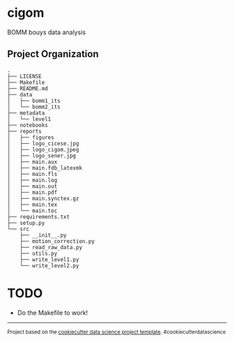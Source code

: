 cigom
==============================

BOMM bouys data analysis

Project Organization
------------
```
.
├── LICENSE
├── Makefile
├── README.md
├── data
│   ├── bomm1_its
│   └── bomm2_its
├── metadata
│   └── level1
├── notebooks
├── reports
│   ├── figures
│   ├── logo_cicese.jpg
│   ├── logo_cigom.jpeg
│   ├── logo_sener.jpg
│   ├── main.aux
│   ├── main.fdb_latexmk
│   ├── main.fls
│   ├── main.log
│   ├── main.out
│   ├── main.pdf
│   ├── main.synctex.gz
│   ├── main.tex
│   └── main.toc
├── requirements.txt
├── setup.py
└── src
    ├── __init__.py
    ├── motion_correction.py
    ├── read_raw_data.py
    ├── utils.py
    ├── write_level1.py
    └── write_level2.py
```

# TODO

- Do the Makefile to work!


--------

<p><small>Project based on the <a target="_blank" href="https://drivendata.github.io/cookiecutter-data-science/">cookiecutter data science project template</a>. #cookiecutterdatascience</small></p>

